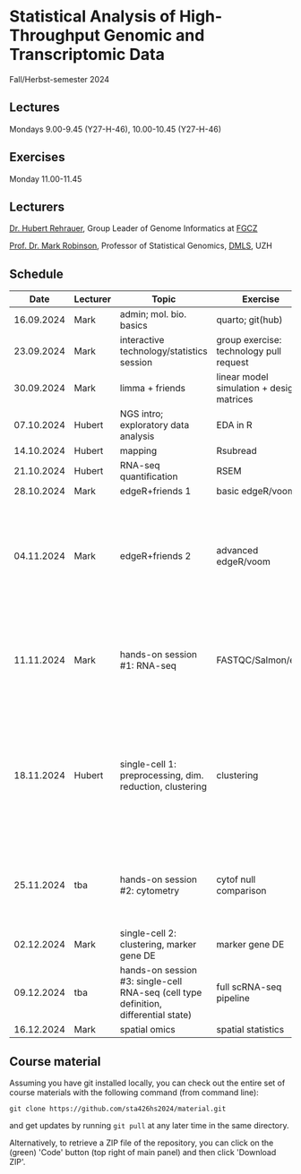 # Statistical Analysis of High-Throughput Genomic and Transcriptomic Data
Fall/Herbst-semester 2024

## Lectures
Mondays 9.00-9.45 (Y27-H-46), 10.00-10.45 (Y27-H-46)

## Exercises
Monday 11.00-11.45

## Lecturers

[Dr. Hubert Rehrauer](http://www.fgcz.ch/the-center/people/rehrauer.html), Group Leader of Genome Informatics at [FGCZ](http://www.fgcz.ch/)

[Prof. Dr. Mark Robinson](https://robinsonlabuzh.github.io/), Professor of Statistical Genomics, [DMLS](https://www.mls.uzh.ch/en.html), UZH

## Schedule

| Date  | Lecturer | Topic | Exercise | JC1 | JC2 |
| --- | --- | --- | --- | --- | --- |
| 16.09.2024  | Mark | admin; mol. bio. basics | quarto; git(hub) | | |
| 23.09.2024  | Mark | interactive technology/statistics session  | group exercise: technology pull request | | |
| 30.09.2024  | Mark  | limma + friends | linear model simulation + design matrices | | |
| 07.10.2024  | Hubert | NGS intro; exploratory data analysis | EDA in R | | |
| 14.10.2024  | Hubert | mapping  | Rsubread | | |
| 21.10.2024  | Hubert | RNA-seq quantification | RSEM  | X | X |
| 28.10.2024  | Mark | edgeR+friends 1 | basic edgeR/voom | X | X |
| 04.11.2024  | Mark | edgeR+friends 2 | advanced edgeR/voom | [Genomic prediction in multi-environment trials in maize using statistical and machine learning methods](https://www.proquest.com/docview/2913316100/4BBE80EEBE564D48PQ/3?sourcetype=Scholarly%20Journals) (JB) | X |
| 11.11.2024  | Mark | hands-on session #1: RNA-seq |  FASTQC/Salmon/etc. | [IDEAS: individual level differential expression analysis for single-cell RNA-seq data](https://genomebiology.biomedcentral.com/articles/10.1186/s13059-022-02605-1) (GO) | X |
| 18.11.2024  | Hubert | single-cell 1: preprocessing, dim. reduction, clustering | clustering | [MOFA+: a statistical framework for comprehensive integration of multi-modal single-cell data - Genome Biology](https://genomebiology.biomedcentral.com/articles/10.1186/s13059-020-02015-1) (ZL, PM) | [Identifying genetic variants that influence the abundance of cell states in single-cell data](https://www.nature.com/articles/s41588-024-01909-1) (JF, TH) |
| 25.11.2024  | tba | hands-on session #2: cytometry | cytof null comparison | [Significance analysis for clustering with single-cell RNA-sequencing data](https://www.nature.com/articles/s41592-023-01933-9) (HS, ZM) | X |
| 02.12.2024  | Mark | single-cell 2: clustering, marker gene DE  | marker gene DE | X | X
| 09.12.2024  | tba | hands-on session #3: single-cell RNA-seq (cell type definition, differential state)  | full scRNA-seq pipeline | X | X |
| 16.12.2024  | Mark | spatial omics  | spatial statistics | X | X |


## Course material

Assuming you have git installed locally, you can check out the entire set of course materials with the following command (from command line):
```
git clone https://github.com/sta426hs2024/material.git
```
and get updates by running `git pull` at any later time in the same directory.

Alternatively, to retrieve a ZIP file of the repository, you can click on the (green) 'Code' button (top right of main panel) and then click 'Download ZIP'.


